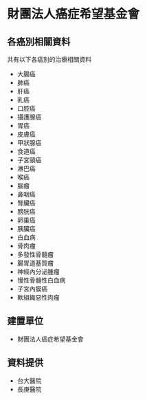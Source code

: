 # 財團法人癌症希望基金會

## 各癌別相關資料

共有以下各癌別的治療相關資料

* 大腸癌
* 肺癌
* 肝癌
* 乳癌
* 口腔癌
* 攝護腺癌
* 胃癌
* 皮膚癌
* 甲狀腺癌
* 食道癌
* 子宮頸癌
* 淋巴癌
* 喉癌
* 腦瘤
* 鼻咽癌
* 腎臟癌
* 膀胱癌
* 卵巢癌
* 胰臟癌
* 白血病
* 骨肉瘤
* 多發性骨髓瘤
* 腸胃道基質瘤
* 神經內分泌腫瘤
* 慢性骨髓性白血病
* 子宮內膜癌
* 軟組織惡性肉瘤

## 建置單位

* 財團法人癌症希望基金會

## 資料提供

* 台大醫院
* 長庚醫院
